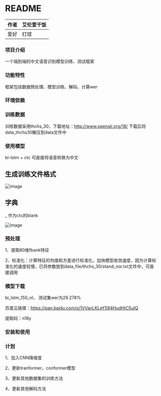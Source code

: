 README
===========================

|作者|艾伦爱干饭|
|----|----|
|爱好|打球|
### 项目介绍
一个端到端的中文语音识别模型训练、测试框架
### 功能特性
框架包括数据预处理、模型训练、解码、计算wer

### 环境依赖
### 训练数据
训练数据采用thchs_30，下载地址：http://www.openslr.org/18/
下载后将data_thchs30解压到data文件中
### 使用模型
bi-lstm  + ctc
可直接将语音转换为中文

## 生成训练文件格式
![image](https://user-images.githubusercontent.com/53568883/142419223-2640cd2c-8479-4a92-b977-798eb5136298.png)

## 字典
_ 作为ctc的blank

![image](https://user-images.githubusercontent.com/53568883/142418123-b8314cbc-c091-493e-a394-9eb59175c44c.png)

### 预处理
1、提取80维fbank特征

2、标准化：计算特征的均值和方差进行标准化，加快模型收敛速度，因为计算标准化的速度较慢，已将参数放到data_file/thchs_30/stand_nor.txt文件中，可直接调用

### 模型下载

bi_lstm_150_nl， 测试集wer为29.278% 

百度云链接：https://pan.baidu.com/s/1VVavLKLeY584HudHtC5uIQ  

提取码：n18y

### 安装和使用

### 计划
1、加入CNN降维度

2、更新tranformer，conformer模型

3、更新其他数据集的训练方法

4、更新其他解码方法
